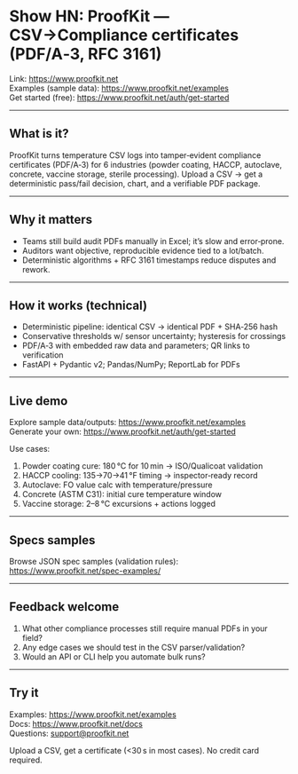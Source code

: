 # Show HN: ProofKit — CSV→Compliance certificates (PDF/A‑3, RFC 3161)

Link: https://www.proofkit.net  
Examples (sample data): https://www.proofkit.net/examples  
Get started (free): https://www.proofkit.net/auth/get-started

---

## What is it?

ProofKit turns temperature CSV logs into tamper‑evident compliance certificates (PDF/A‑3) for 6 industries (powder coating, HACCP, autoclave, concrete, vaccine storage, sterile processing). Upload a CSV → get a deterministic pass/fail decision, chart, and a verifiable PDF package.

---

## Why it matters

- Teams still build audit PDFs manually in Excel; it’s slow and error‑prone.
- Auditors want objective, reproducible evidence tied to a lot/batch.
- Deterministic algorithms + RFC 3161 timestamps reduce disputes and rework.

---

## How it works (technical)

- Deterministic pipeline: identical CSV → identical PDF + SHA‑256 hash
- Conservative thresholds w/ sensor uncertainty; hysteresis for crossings
- PDF/A‑3 with embedded raw data and parameters; QR links to verification
- FastAPI + Pydantic v2; Pandas/NumPy; ReportLab for PDFs

---

## Live demo

Explore sample data/outputs: https://www.proofkit.net/examples  
Generate your own: https://www.proofkit.net/auth/get-started

Use cases:
1) Powder coating cure: 180 °C for 10 min → ISO/Qualicoat validation  
2) HACCP cooling: 135→70→41 °F timing → inspector‑ready record  
3) Autoclave: FO value calc with temperature/pressure  
4) Concrete (ASTM C31): initial cure temperature window  
5) Vaccine storage: 2–8 °C excursions + actions logged

---

## Specs samples

Browse JSON spec samples (validation rules): https://www.proofkit.net/spec-examples/

---

## Feedback welcome

1) What other compliance processes still require manual PDFs in your field?  
2) Any edge cases we should test in the CSV parser/validation?  
3) Would an API or CLI help you automate bulk runs?

---

## Try it

Examples: https://www.proofkit.net/examples  
Docs: https://www.proofkit.net/docs  
Questions: support@proofkit.net

Upload a CSV, get a certificate (<30 s in most cases). No credit card required.